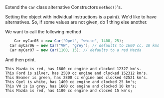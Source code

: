 Extend the `Car` class alternative Constructors `method()`'s.

Setting the object with individual instructions is a pain().  We'd like to have alternatives.  So, if some values are not given, do 1 thing else another.  

We want to call the following method

```java
	Car myCar05 = new Car("Opel", "white", 1400, 25);
  Car myCar06 = new Car("VW", "grey"); // defaults to 1600 cc, 10 kms
  Car myCar07 = new Car(1100, 15); // defaults to a red Mazda
```

And then print.

```
This Mazda is red, has 1600 cc engine and clocked 12327 km's.
This Ford is silver, has 2500 cc engine and clocked 152312 km's.
This Beamer is green, has 2800 cc engine and clocked 42521 km's.
This Opel is white, has 1400 cc engine and clocked 25 km's;
This VW is is grey, has 1600 cc engine and clocked 10 km's;
This Mazda is red, has 1100 cc engine and cloced 15 km's;
```
